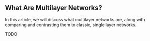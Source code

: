 ## What Are Multilayer Networks?

In this article, we will discuss what multilayer networks are, along with comparing and contrasting them to classic, single layer networks.

TODO